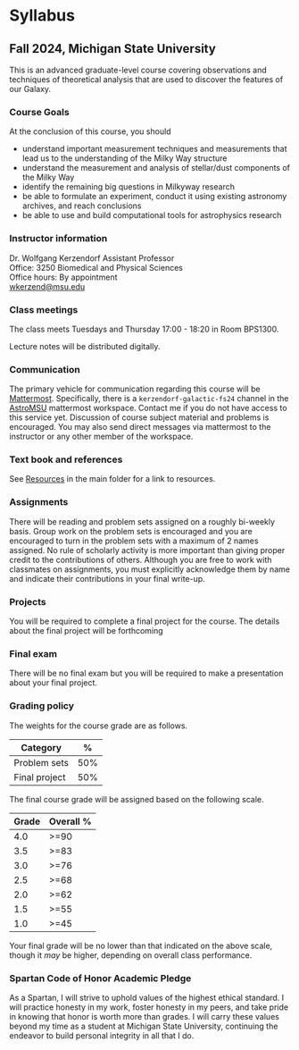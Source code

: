 # Syllabus

## Fall 2024, Michigan State University

This is an advanced graduate-level course covering observations and techniques of theoretical analysis that are used to discover the features of our Galaxy.

### Course Goals

At the conclusion of this course, you should 

- understand important measurement techniques and measurements that lead us to the understanding of the Milky Way structure
- understand the measurement and analysis of stellar/dust components of the Milky Way
- identify the remaining big questions in Milkyway research
- be able to formulate an experiment, conduct it using existing astronomy archives, and reach conclusions
- be able to use and build computational tools for astrophysics research

### Instructor information

Dr. Wolfgang Kerzendorf
Assistant Professor  
Office: 3250 Biomedical and Physical Sciences  
Office hours: By appointment  
[wkerzend@msu.edu](mailto:wkerzend@msu.edu)  

### Class meetings

The class meets Tuesdays and Thursday 17:00 - 18:20 in Room BPS1300. 

Lecture notes will be distributed digitally.

### Communication

The primary vehicle for communication regarding this course will be [Mattermost](https://mattermost.com/).
Specifically, there is a `kerzendorf-galactic-fs24` channel in the [AstroMSU](https://5fcw2e.stackhero-network.com) mattermost workspace. Contact me if you do not have access to this service yet. Discussion of course subject material and problems is encouraged.
You may also send direct messages via mattermost to the instructor or any other member of the workspace.

### Text book and references

See [Resources](resources.md) in the main folder for a link to resources.


### Assignments

There will be reading and problem sets assigned on a roughly bi-weekly basis. Group work on the problem sets is encouraged and you are encouraged to turn in the problem sets with a maximum of 2 names assigned. No rule of scholarly activity is more important than giving proper credit to the contributions of others. Although you are free to work with classmates on assignments, you must explicitly acknowledge them by name and indicate their contributions in your final write-up. 

### Projects

You will be required to complete a final project for the course. The details about the final project will be forthcoming

### Final exam

There will be no final exam but you will be required to make a presentation about your final project.

### Grading policy

The weights for the course grade are as follows.

Category                   | %
-------------------------- | ---
Problem sets               | 50%
Final project              | 50%

The final course grade will be assigned based on the following scale.

Grade        | Overall %
------------ | ----------
4.0          | >=90
3.5          | >=83
3.0          | >=76
2.5          | >=68
2.0          | >=62
1.5          | >=55
1.0          | >=45

Your final grade will be no lower than that indicated on the above scale, though it _may_ be higher, depending on overall class performance.


### Spartan Code of Honor Academic Pledge

As a Spartan, I will strive to uphold values of the highest ethical standard. I will practice honesty in my work, foster honesty in my peers, and take pride in knowing that honor is worth more than grades. I will carry these values beyond my time as a student at Michigan State University, continuing the endeavor to build personal integrity in all that I do.